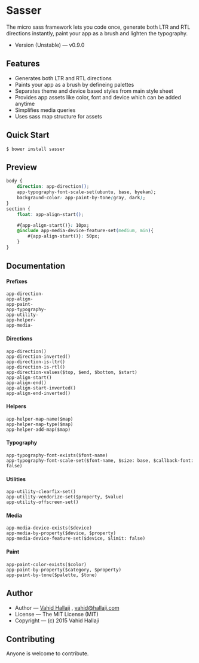 # Sasser

The micro sass framework lets you code once, generate both LTR and RTL directions instantly, paint your app as a brush and lighten the typography.

* Version (Unstable) — v0.9.0

## Features

* Generates both LTR and RTL directions
* Paints your app as a brush by defineing palettes
* Separates theme and device based styles from main style sheet
* Provides app assets like color, font and device which can be added anytime
* Simplifies media queries
* Uses sass map structure for assets

## Quick Start

```
$ bower install sasser
```

## Preview 

```CSS 
body {
    direction: app-direction();
    app-typography-font-scale-set(ubuntu, base, byekan);
    backgraund-color: app-paint-by-tone(gray, dark);
}
section {
    float: app-align-start();

    #{app-align-start()}: 10px;
    @include app-media-device-feature-set(medium, min){
        #{app-align-start()}: 50px;
    }
}
```

## Documentation

#### Prefixes

```
app-direction-
app-align-
app-paint-
app-typography-
app-utility-
app-helper-
app-media-
```

#### Directions

```
app-direction()
app-direction-inverted()
app-direction-is-ltr()
app-direction-is-rtl()
app-direction-values($top, $end, $bottom, $start)
app-align-start()
app-align-end()
app-align-start-inverted()
app-align-end-inverted()
```

#### Helpers

```
app-helper-map-name($map)
app-helper-map-type($map)
app-helper-add-map($map)
```

#### Typography

```
app-typography-font-exists($font-name)
app-typography-font-scale-set($font-name, $size: base, $callback-font: false)
```

#### Utilities

```
app-utility-clearfix-set()
app-utility-vendorize-set($property, $value)
app-utility-offscreen-set()
```

#### Media

```
app-media-device-exists($device)
app-media-by-property($device, $property)
app-media-device-feature-set($device, $limit: false)
```

#### Paint

```
app-paint-color-exists($color)
app-paint-by-property($category, $property)
app-paint-by-tone($palette, $tone)
```

## Author

* Author — [Vahid Hallaji](http://hallaji.com) , <vahid@hallaji.com>
* License — The MIT License (MIT)
* Copyright — (c) 2015 Vahid Hallaji

## Contributing
Anyone is welcome to contribute.